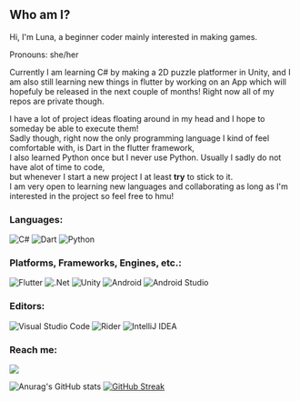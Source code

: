 ## Who am I? 

Hi, I'm Luna, a beginner coder mainly interested in making games.  
  
Pronouns: she/her

Currently I am learning C# by making a 2D puzzle platformer in Unity,
and I am also still learning new things in flutter by working on an App which will hopefuly be released in the next couple of months! 
Right now all of my repos are private though.  

I have a lot of project ideas floating around in my head and I hope to someday be able to execute them!  
Sadly though, right now the only programming language I kind of feel comfortable with, is Dart in the flutter framework,  
I also learned Python once but I never use Python.
Usually I sadly do not have alot of time to code,  
but whenever I start a new project I at least **try** to stick to it.  
I am very open to learning new languages and collaborating as long as I'm interested in the project so feel free to hmu!  


### Languages:

![C#](https://img.shields.io/badge/c%23-%23239120.svg?style=for-the-badge&logo=c-sharp&logoColor=white) ![Dart](https://img.shields.io/badge/dart-%230175C2.svg?style=for-the-badge&logo=dart&logoColor=white) ![Python](https://img.shields.io/badge/python-3670A0?style=for-the-badge&logo=python&logoColor=ffdd54)

### Platforms, Frameworks, Engines, etc.:

![Flutter](https://img.shields.io/badge/Flutter-%2302569B.svg?style=for-the-badge&logo=Flutter&logoColor=white) ![.Net](https://img.shields.io/badge/.NET-5C2D91?style=for-the-badge&logo=.net&logoColor=white) ![Unity](https://img.shields.io/badge/unity-%23000000.svg?style=for-the-badge&logo=unity&logoColor=white) 	![Android](https://img.shields.io/badge/Android-3DDC84?style=for-the-badge&logo=android&logoColor=white) ![Android Studio](https://img.shields.io/badge/Android%20Studio-3DDC84.svg?style=for-the-badge&logo=android-studio&logoColor=white)

### Editors:
![Visual Studio Code](https://img.shields.io/badge/Visual%20Studio%20Code-0078d7.svg?style=for-the-badge&logo=visual-studio-code&logoColor=white) ![Rider](https://img.shields.io/badge/Rider-000000.svg?style=for-the-badge&logo=Rider&logoColor=white&color=black&labelColor=crimson) ![IntelliJ IDEA](https://img.shields.io/badge/IntelliJIDEA-000000.svg?style=for-the-badge&logo=intellij-idea&logoColor=white)

### Reach me:
![](https://dcbadge.vercel.app/api/shield/435696149819818004)



![Anurag's GitHub stats](https://github-readme-stats.vercel.app/api?username=lunatsukiii&count_private=true&show_icons=true&theme=tokyonight&hide_border=true)
[![GitHub Streak](http://github-readme-streak-stats.herokuapp.com?user=lunatsukiii&theme=tokyonight&hide_border=true&date_format=j%20M%5B%20Y%5D)](https://git.io/streak-stats)
